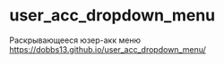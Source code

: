 # user_acc_dropdown_menu
Раскрывающееся юзер-акк меню https://dobbs13.github.io/user_acc_dropdown_menu/
